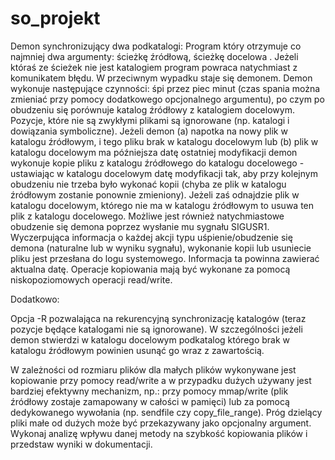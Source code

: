 # so_projekt
Demon synchronizujący dwa podkatalogi:
Program który otrzymuje co najmniej dwa argumenty: ścieżkę źródłową, ścieżkę docelowa . Jeżeli któraś ze ścieżek nie jest katalogiem program powraca natychmiast z komunikatem błędu. W przeciwnym wypadku staje się demonem. Demon wykonuje następujące czynności: śpi przez piec minut (czas spania można zmieniać przy pomocy dodatkowego opcjonalnego argumentu), po czym po obudzeniu się porównuje katalog źródłowy z katalogiem docelowym. Pozycje, które nie są zwykłymi plikami są ignorowane (np. katalogi i dowiązania symboliczne). Jeżeli demon (a) napotka na nowy plik w katalogu źródłowym, i tego pliku brak w katalogu docelowym lub (b) plik w katalogu docelowym ma późniejsza datę ostatniej modyfikacji demon wykonuje kopie pliku z katalogu źródłowego do katalogu docelowego - ustawiając w katalogu docelowym datę modyfikacji tak, aby przy kolejnym obudzeniu nie trzeba było wykonać kopii (chyba ze plik w katalogu źródłowym zostanie ponownie zmieniony). Jeżeli zaś odnajdzie plik w katalogu docelowym, którego nie ma w katalogu źródłowym to usuwa ten plik z katalogu docelowego. Możliwe jest również natychmiastowe obudzenie się demona poprzez wysłanie mu sygnału SIGUSR1. Wyczerpująca informacja o każdej akcji typu uśpienie/obudzenie się demona (naturalne lub w wyniku sygnału), wykonanie kopii lub usuniecie pliku jest przesłana do logu systemowego. Informacja ta powinna zawierać aktualna datę. Operacje kopiowania mają być wykonane za pomocą niskopoziomowych operacji read/write.

Dodatkowo:

Opcja -R pozwalająca na rekurencyjną synchronizację katalogów (teraz pozycje będące katalogami nie są ignorowane). W szczególności jeżeli demon stwierdzi w katalogu docelowym podkatalog którego brak w katalogu źródłowym powinien usunąć go wraz z zawartością.

W zależności od rozmiaru plików dla małych plików wykonywane jest kopiowanie przy pomocy read/write a w przypadku dużych używany jest bardziej efektywny mechanizm, np.: przy pomocy mmap/write (plik źródłowy zostaje zamapowany w całości w pamięci) lub za pomocą dedykowanego wywołania (np. sendfile czy copy_file_range). Próg dzielący pliki małe od dużych może być przekazywany jako opcjonalny argument. Wykonaj analizę wpływu danej metody na szybkość kopiowania plików i przedstaw wyniki w dokumentacji.
